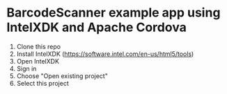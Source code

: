 BarcodeScanner example app using IntelXDK and Apache Cordova
=====================================================================

1. Clone this repo
1. Install IntelXDK (https://software.intel.com/en-us/html5/tools)
1. Open IntelXDK
1. Sign in
1. Choose "Open existing project"
1. Select this project
